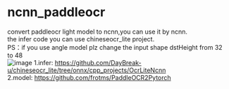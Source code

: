# ncnn_paddleocr
convert paddleocr light model to ncnn,you can use it by ncnn.  
the infer code you can use chineseocr_lite project.  
PS：if you use angle model plz change the input shape dstHeight from 32 to 48  
![image](https://github.com/FeiGeChuanShu/ncnn_paddleocr/blob/main/ocr_app_result.jpg)
1.infer: https://github.com/DayBreak-u/chineseocr_lite/tree/onnx/cpp_projects/OcrLiteNcnn  
2.model: https://github.com/frotms/PaddleOCR2Pytorch  
